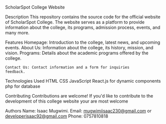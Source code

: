 ScholarSpot College Website

Description
    This repository contains the source code for the official website of ScholarSpot College. The website serves as a platform to provide information about the college, its programs, admission process, events, and many more.

Features
    Homepage: Introduction to the college, latest news, and upcoming events.
    About Us: Information about the college, its history, mission, and vision.
    Programs: Details about the academic programs offered by the college.

    Contact Us: Contact information and a form for inquiries       feedback.

Technologies Used
    HTML
    CSS 
    JavaScript
    React.js for dynamic components 
    php for database


Contributing
    Contributions are welcome! If you'd like to contribute to the development of this college website your are most welcome

Authors
    Name:  Isaac Mugwimi.
    Email: mugwimiisaac230@gmail.com 
           or 
           developerisaac92@gmail.com
    Phone: 0757810818